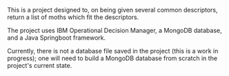 This is a project designed to, on being given several common descriptors, return a list of moths which fit the descriptors.

The project uses IBM Operational Decision Manager, a MongoDB database, and a Java Springboot framework.

Currently, there is not a database file saved in the project (this is a work in progress); one will need to build a MongoDB database from scratch in the project's current state.
